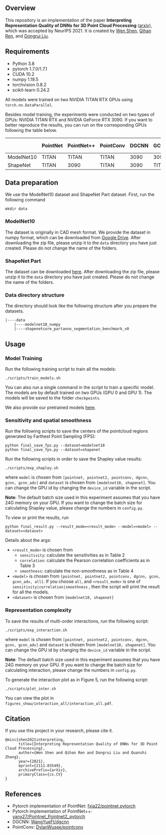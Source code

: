 ## Overview

This repository is an implementation of the paper **Interpreting Representation Quality of DNNs**
**for 3D Point Cloud Processing** ([arxiv](https://arxiv.org/abs/2111.03549)), which was accepted by NeurIPS 2021. It is created by [Wen Shen](https://ada-shen.github.io), [Qihan Ren](https://nebularaid2000.github.io), and [Dongrui Liu](shenqildr.github.io).



## Requirements

- Python 3.8
- pytorch 1.7.0/1.7.1
- CUDA 10.2
- numpy 1.19.5
- torchvision 0.8.2 
- scikit-learn 0.24.2

All models were trained on two NVIDIA TITAN RTX GPUs using `torch.nn.DataParallel`.

Besides model training, the experiments were conducted on two types of GPUs: NVIDIA TITAN RTX and NVIDIA GeForce RTX 3090. If you want to better reproduce the results, you can run on the corresponding GPUs following the table below.

|            | PointNet | PointNet++ | PointConv | DGCNN | GCNN  | adv-GCNN |
| ---------- | -------- | ---------- | --------- | ----- | ----- | -------- |
| ModelNet10 | TITAN    | TITAN      | TITAN     | 3090  | 3090  | TITAN    |
| ShapeNet   | TITAN    | 3090       | TITAN     | 3090  | TITAN | TITAN    |



## Data preparation

We use the ModelNet10 dataset and ShapeNet Part dataset. First, run the following command

```shell
mkdir data
```

### ModelNet10

The dataset is originally in CAD mesh format. We provide the dataset in numpy format, which can be downloaded from [Google Drive](https://drive.google.com/file/d/1fTMZMIEUVXidKjPACabkb4cpwTVqEod4/view?usp=sharing). After downloading the zip file, please unzip it to the `data` directory you have just created. Please do not change the name of the folders.

### ShapeNet Part

The dataset can be downloaded [here](https://shapenet.cs.stanford.edu/ericyi/shapenetcore_partanno_segmentation_benchmark_v0.zip). After downloading the zip file, please unzip it to the `data` directory you have just created. Please do not change the name of the folders.

### Data directory structure

The directory should look like the following structure after you prepare the datasets.

```
|----data
	|----modelnet10_numpy
	|----shapenetcore_partanno_segmentation_benchmark_v0
```



## Usage

### Model Training

Run the following training script to train all the models:

```shell
./scripts/train_models.sh
```

You can also run a single command in the script to train a specific model. The models are by default trained on two GPUs (GPU 0 and GPU 1). The models will be saved to the folder `checkpoints`.

We also provide our pretrained models [here](https://drive.google.com/file/d/1sVSuMwMOZbO-Pn3yqYFZxDAiVMZX-zLm/view?usp=sharing).



### Sensitivity and spatial smoothness 

Run the following scripts to save the centers of the pointcloud regions generated by Farthest Point Sampling (FPS):

```shell
python final_save_fps.py --dataset=modelnet10
python final_save_fps.py --dataset=shapenet
```

Run the following scripts in order to save the Shapley value results: 

```shell
./scripts/exp_shapley.sh
```

where `model` is chosen from `[pointnet, pointnet2, pointconv, dgcnn, gcnn, gcnn_adv]`  and `dataset` is chosen from `[modelnet10, shapenet]`.  You can change the GPU id by changing the `device_id` variable in the script.

**Note**: The default batch size used in this experiment assumes that you have 24G memory on your GPU. If you want to change the batch size for calculating Shapley value, please change the numbers in `config.py`.



To view or print the results, run

```shell
python final_result.py --result_mode=<result_mode> --model=<model> --dataset=<dataset>
```

Details about the args:

- `<result_mode>` is chosen from
  - `sensitivity`: calculate the sensitivities as in Table 2
  - `correlation`: calculate the Pearson correlation coefficients as in Table 3
  - `smoothness`: calculate the non-smoothness as in Table 4
- `<model>` is chosen from `[pointnet, pointnet2, pointconv, dgcnn, gcnn, gcnn_adv, all]`. If you choose `all`, and `<result_mode>` is one of `sensitivity|correlation|smoothness` , then the script will print the result for all the models.
- `<dataset>` is chosen from `[modelnet10, shapenet]` 



### Representation complexity

To save the results of multi-order interactions, run the following script:

```shell
./scripts/exp_interaction.sh
```

where `model` is chosen from `[pointnet, pointnet2, pointconv, dgcnn, gcnn, gcnn_adv]`  and `dataset` is chosen from `[modelnet10, shapenet]`.  You can change the GPU id by changing the `device_id` variable in the script.

**Note**: The default batch size used in this experiment assumes that you have 24G memory on your GPU. If you want to change the batch size for calculating interaction, please change the numbers in `config.py`.

To generate the interaction plot as in Figure 5, run the following script:

```shell
./scripts/plot_inter.sh
```

You can view the plot in `figures_show/interaction_all/interaction_all.pdf`.



## Citation

If you use this project in your research, please cite it.

```
@misc{shen2021interpreting,
      title={Interpreting Representation Quality of DNNs for 3D Point Cloud Processing}, 
      author={Wen Shen and Qihan Ren and Dongrui Liu and Quanshi Zhang},
      year={2021},
      eprint={2111.03549},
      archivePrefix={arXiv},
      primaryClass={cs.CV}
}
```



## References

- Pytorch implementation of PointNet: [fxia22/pointnet.pytorch](https://github.com/fxia22/pointnet.pytorch)
- Pytorch implementation of PointNet++: [yanx27/Pointnet_Pointnet2_pytorch](https://github.com/yanx27/Pointnet_Pointnet2_pytorch)
- DGCNN: [WangYueFt/dgcnn](https://github.com/WangYueFt/dgcnn)
- PointConv: [DylanWusee/pointconv](https://github.com/DylanWusee/pointconv)





